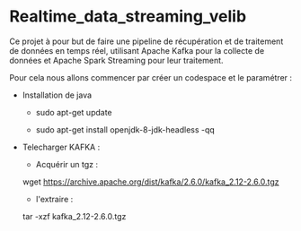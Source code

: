 # Realtime_data_streaming_velib
Ce projet à pour but de faire une pipeline de récupération et de traitement de données en temps réel, utilisant Apache Kafka pour la collecte de données et Apache Spark Streaming pour leur traitement.

Pour cela nous allons commencer par créer un codespace et le paramétrer :
- Installation de java

    - sudo apt-get update

    - sudo apt-get install openjdk-8-jdk-headless -qq

- Telecharger KAFKA :

  - Acquérir un tgz :

  wget https://archive.apache.org/dist/kafka/2.6.0/kafka_2.12-2.6.0.tgz

  - l'extraire :
  
  tar -xzf kafka_2.12-2.6.0.tgz
